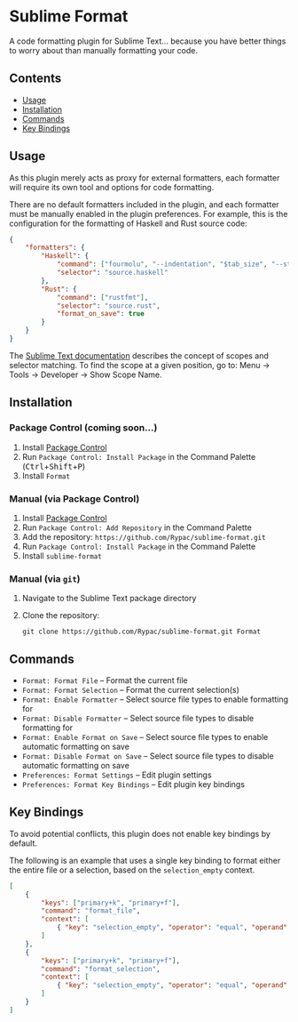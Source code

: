 # Sublime Format

A code formatting plugin for Sublime Text… because you have better things to worry about than manually formatting your code.

## Contents

- [Usage](#usage)
- [Installation](#installation)
- [Commands](#commands)
- [Key Bindings](#keybindings)

## Usage

As this plugin merely acts as proxy for external formatters, each formatter will require its own tool and options for code formatting.

There are no default formatters included in the plugin, and each formatter must be manually enabled in the plugin preferences.
For example, this is the configuration for the formatting of Haskell and Rust source code:

```json
{
    "formatters": {
        "Haskell": {
            "command": ["fourmolu", "--indentation", "$tab_size", "--stdin-input-file", "-"],
            "selector": "source.haskell"
        },
        "Rust": {
            "command": ["rustfmt"],
            "selector": "source.rust",
            "format_on_save": true
        }
    }
}
```

The [Sublime Text documentation](https://www.sublimetext.com/docs/selectors.html) describes the concept of scopes and selector matching.
To find the scope at a given position, go to: Menu → Tools → Developer → Show Scope Name.

## Installation

### Package Control (coming soon…)

1. Install [Package Control](https://packagecontrol.io)
2. Run `Package Control: Install Package` in the Command Palette (<kbd>Ctrl</kbd>+<kbd>Shift</kbd>+<kbd>P</kbd>)
3. Install `Format`

### Manual (via Package Control)

1. Install [Package Control](https://packagecontrol.io)
2. Run `Package Control: Add Repository` in the Command Palette
3. Add the repository: `https://github.com/Rypac/sublime-format.git`
4. Run `Package Control: Install Package` in the Command Palette
5. Install `sublime-format`

### Manual (via `git`)

1. Navigate to the Sublime Text package directory
2. Clone the repository:

    ```
    git clone https://github.com/Rypac/sublime-format.git Format
    ```

## Commands

- `Format: Format File` – Format the current file
- `Format: Format Selection` – Format the current selection(s)
- `Format: Enable Formatter` – Select source file types to enable formatting for
- `Format: Disable Formatter` – Select source file types to disable formatting for
- `Format: Enable Format on Save` – Select source file types to enable automatic formatting on save
- `Format: Disable Format on Save` – Select source file types to disable automatic formatting on save
- `Preferences: Format Settings` – Edit plugin settings
- `Preferences: Format Key Bindings` – Edit plugin key bindings

## Key Bindings

To avoid potential conflicts, this plugin does not enable key bindings by default.

The following is an example that uses a single key binding to format either the entire file or a selection, based on the `selection_empty` context.

```json
[
    {
        "keys": ["primary+k", "primary+f"],
        "command": "format_file",
        "context": [
            { "key": "selection_empty", "operator": "equal", "operand": true, "match_all": true }
        ]
    },
    {
        "keys": ["primary+k", "primary+f"],
        "command": "format_selection",
        "context": [
            { "key": "selection_empty", "operator": "equal", "operand": false, "match_all": true }
        ]
    }
]
